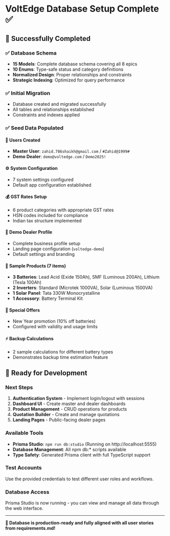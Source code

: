 # VoltEdge Database Setup Complete ✅

## 🎉 Successfully Completed

### ✅ Database Schema

- **15 Models**: Complete database schema covering all 8 epics
- **10 Enums**: Type-safe status and category definitions
- **Normalized Design**: Proper relationships and constraints
- **Strategic Indexing**: Optimized for query performance

### ✅ Initial Migration

- Database created and migrated successfully
- All tables and relationships established
- Constraints and indexes applied

### ✅ Seed Data Populated

#### 👤 **Users Created**

- **Master User**: `zahid.786shaikh@gmail.com` / `#Zahid@1999#`
- **Demo Dealer**: `demo@voltedge.com` / `Demo2025!`

#### ⚙️ **System Configuration**

- 7 system settings configured
- Default app configuration established

#### 💰 **GST Rates Setup**

- 6 product categories with appropriate GST rates
- HSN codes included for compliance
- Indian tax structure implemented

#### 🏪 **Demo Dealer Profile**

- Complete business profile setup
- Landing page configuration (`voltedge-demo`)
- Default settings and branding

#### 🔋 **Sample Products** (7 items)

- **3 Batteries**: Lead Acid (Exide 150Ah), SMF (Luminous 200Ah), Lithium (Tesla 100Ah)
- **2 Inverters**: Standard (Microtek 1000VA), Solar (Luminous 1500VA)
- **1 Solar Panel**: Tata 330W Monocrystalline
- **1 Accessory**: Battery Terminal Kit

#### 🎁 **Special Offers**

- New Year promotion (10% off batteries)
- Configured with validity and usage limits

#### ⚡ **Backup Calculations**

- 2 sample calculations for different battery types
- Demonstrates backup time estimation feature

## 🚀 **Ready for Development**

### **Next Steps**

1. **Authentication System** - Implement login/logout with sessions
2. **Dashboard UI** - Create master and dealer dashboards
3. **Product Management** - CRUD operations for products
4. **Quotation Builder** - Create and manage quotations
5. **Landing Pages** - Public-facing dealer pages

### **Available Tools**

- **Prisma Studio**: `npm run db:studio` (Running on http://localhost:5555)
- **Database Management**: All npm db:\* scripts available
- **Type Safety**: Generated Prisma client with full TypeScript support

### **Test Accounts**

Use the provided credentials to test different user roles and workflows.

### **Database Access**

Prisma Studio is now running - you can view and manage all data through the web interface.

---

**🎯 Database is production-ready and fully aligned with all user stories from requirements.md!**
